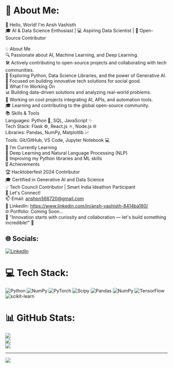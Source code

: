 # 💫 About Me:
👋 Hello, World! I'm Ansh Vashisth<br>🎓 AI & Data Science Enthusiast | 💻 Aspiring Data Scientist | 🚀 Open-Source Contributor<br><br>💡 About Me<br>🔍 Passionate about AI, Machine Learning, and Deep Learning.<br>🛠️ Actively contributing to open-source projects and collaborating with tech communities.<br>🧠 Exploring Python, Data Science Libraries, and the power of Generative AI.<br>🎯 Focused on building innovative tech solutions for social good.<br>🚀 What I'm Working On<br>📊 Building data-driven solutions and analyzing real-world problems.<br>🔧 Working on cool projects integrating AI, APIs, and automation tools.<br>🎓 Learning and contributing to the global open-source community.<br>📚 Skills & Tools<br>Languages: Python 🐍, SQL, JavaScript ✨<br>Tech Stack: Flask ⚙️, React.js ⚛️, Node.js 🌐<br>Libraries: Pandas, NumPy, Matplotlib 📈<br>Tools: Git/GitHub, VS Code, Jupyter Notebook 💻<br>🌱 I’m Currently Learning<br>🧠 Deep Learning and Natural Language Processing (NLP)<br>🚀 Improving my Python libraries and ML skills<br>🎖️ Achievements<br>🏆 Hacktoberfest 2024 Contributor<br>🎓 Certified in Generative AI and Data Science<br>💡 Tech Council Contributor | Smart India Ideathon Participant<br>🤝 Let's Connect!<br>📫 Email: anshpn566720@gmail.com<br>💼 LinkedIn: https://www.linkedin.com/in/ansh-vashisth-8414ba180/<br>🌐 Portfolio: Coming Soon...<br>🌟 "Innovation starts with curiosity and collaboration — let's build something incredible!" 🚀


## 🌐 Socials:
[![LinkedIn](https://img.shields.io/badge/LinkedIn-%230077B5.svg?logo=linkedin&logoColor=white)](https://linkedin.com/in/https://www.linkedin.com/in/ansh-vashisth-8414ba180/) 

# 💻 Tech Stack:
![Python](https://img.shields.io/badge/python-3670A0?style=plastic&logo=python&logoColor=ffdd54) ![NumPy](https://img.shields.io/badge/numpy-%23013243.svg?style=plastic&logo=numpy&logoColor=white) ![PyTorch](https://img.shields.io/badge/PyTorch-%23EE4C2C.svg?style=plastic&logo=PyTorch&logoColor=white) ![Scipy](https://img.shields.io/badge/SciPy-%230C55A5.svg?style=plastic&logo=scipy&logoColor=%white) ![Pandas](https://img.shields.io/badge/pandas-%23150458.svg?style=plastic&logo=pandas&logoColor=white) ![NumPy](https://img.shields.io/badge/numpy-%23013243.svg?style=plastic&logo=numpy&logoColor=white) ![TensorFlow](https://img.shields.io/badge/TensorFlow-%23FF6F00.svg?style=plastic&logo=TensorFlow&logoColor=white) ![scikit-learn](https://img.shields.io/badge/scikit--learn-%23F7931E.svg?style=plastic&logo=scikit-learn&logoColor=white)
# 📊 GitHub Stats:
![](https://github-readme-stats.vercel.app/api?username=AnshVashisth0&theme=neon&hide_border=false&include_all_commits=true&count_private=true)<br/>
![](https://github-readme-streak-stats.herokuapp.com/?user=AnshVashisth0&theme=neon&hide_border=false)<br/>
![](https://github-readme-stats.vercel.app/api/top-langs/?username=AnshVashisth0&theme=neon&hide_border=false&include_all_commits=true&count_private=true&layout=compact)

---
[![](https://visitcount.itsvg.in/api?id=AnshVashisth0&icon=0&color=0)](https://visitcount.itsvg.in)

<!-- Proudly created with GPRM ( https://gprm.itsvg.in ) -->
